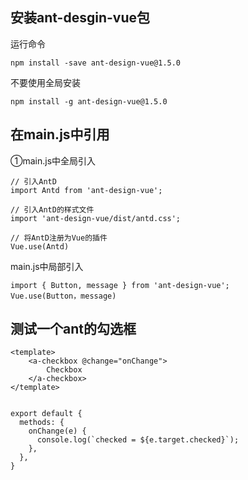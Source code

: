 ## 安装ant-desgin-vue包

运行命令

```
npm install -save ant-design-vue@1.5.0
```

不要使用全局安装

```
npm install -g ant-design-vue@1.5.0
```

## 在main.js中引用

①main.js中全局引入

```
// 引入AntD
import Antd from 'ant-design-vue';

// 引入AntD的样式文件
import 'ant-design-vue/dist/antd.css';

// 将AntD注册为Vue的插件
Vue.use(Antd)
```

main.js中局部引入

```
import { Button, message } from 'ant-design-vue';
Vue.use(Button，message)
```

## 测试一个ant的勾选框

```
<template>
	<a-checkbox @change="onChange">
		Checkbox
	</a-checkbox>
</template>


export default {
  methods: {
    onChange(e) {
      console.log(`checked = ${e.target.checked}`);
    },
  },
}
```
